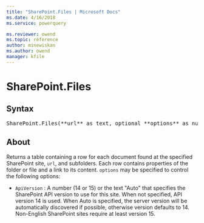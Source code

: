 ```yaml
---
title: "SharePoint.Files | Microsoft Docs"
ms.date: 4/16/2018
ms.service: powerquery

ms.reviewer: owend
ms.topic: reference
author: minewiskan
ms.author: owend
manager: kfile
---
```

# SharePoint.Files

## Syntax

<pre>
SharePoint.Files(**url** as text, optional **options** as nullable record) as table
</pre>

## About

Returns a table containing a row for each document found at the specified SharePoint site, `url`, and subfolders. Each row contains properties of the folder or file and a link to its content. `options` may be specified to control the following options: 

* `ApiVersion` : A number (14 or 15) or the text &quot;Auto&quot; that specifies the SharePoint API version to use for this site. When not specified, API version 14 is used. When Auto is specified, the server version will be automatically discovered if possible, otherwise version defaults to 14. Non-English SharePoint sites require at least version 15.
  
